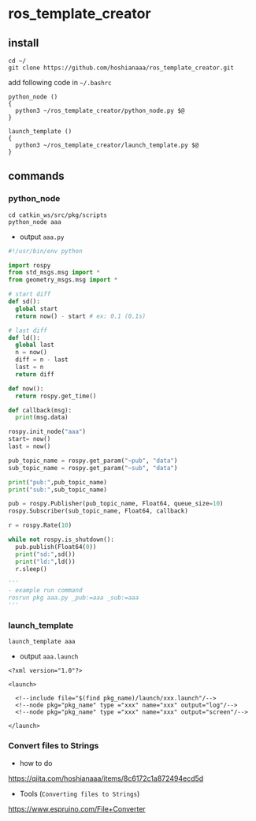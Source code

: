 # ros_template_creator
## install

```
cd ~/
git clone https://github.com/hoshianaaa/ros_template_creator.git
```

add following code in `~/.bashrc`

```
python_node ()
{
  python3 ~/ros_template_creator/python_node.py $@       
}

launch_template ()
{
  python3 ~/ros_template_creator/launch_template.py $@
}
```



## commands
### python_node

```
cd catkin_ws/src/pkg/scripts
python_node aaa
```

- output `aaa.py`

```python:aaa.py
#!/usr/bin/env python

import rospy
from std_msgs.msg import *
from geometry_msgs.msg import *

# start diff
def sd():
  global start
  return now() - start # ex: 0.1 (0.1s)

# last diff
def ld():
  global last
  n = now()
  diff = n - last
  last = n
  return diff

def now():
  return rospy.get_time()

def callback(msg):
  print(msg.data)

rospy.init_node("aaa")
start= now()
last = now()

pub_topic_name = rospy.get_param("~pub", "data")
sub_topic_name = rospy.get_param("~sub", "data")

print("pub:",pub_topic_name)
print("sub:",sub_topic_name)

pub = rospy.Publisher(pub_topic_name, Float64, queue_size=10)
rospy.Subscriber(sub_topic_name, Float64, callback)

r = rospy.Rate(10)

while not rospy.is_shutdown():
  pub.publish(Float64(0))
  print("sd:",sd())
  print("ld:",ld())
  r.sleep()

'''
- example run command
rosrun pkg aaa.py _pub:=aaa _sub:=aaa
'''
```

### launch_template

```
launch_template aaa
```

- output `aaa.launch`

```xml:aaa.luanch
<?xml version="1.0"?>

<launch>

  <!--include file="$(find pkg_name)/launch/xxx.launch"/-->
  <!--node pkg="pkg_name" type ="xxx" name="xxx" output="log"/-->
  <!--node pkg="pkg_name" type ="xxx" name="xxx" output="screen"/-->

</launch>
```

### Convert files to Strings

- how to do

https://qiita.com/hoshianaaa/items/8c6172c1a872494ecd5d

- Tools (`Converting files to Strings`)

https://www.espruino.com/File+Converter

